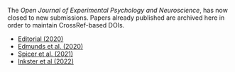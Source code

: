 The _Open Journal of Experimental Psychology and Neuroscience_, has now closed to new submissions. Papers already published are archived here in order to maintain CrossRef-based DOIs. 

- [Editorial (2020)](index.php/browse-journal/8-ojepn/5-editorial)
- [Edmunds et al. (2020)](index.php/browse-journal/2-uncategorised/6-absence-of-cross-modality-analogical-transfer-in-perceptual-categorization)
- [Spicer et al. (2021)](index.php/browse-journal/2-uncategorised/7-representing-uncertainty)
- [Inkster et al (2022)](index.php/browse-journal/2-uncategorised/8-effect-of-a-context-shift-on-the-inverse-base-rate-effect)
